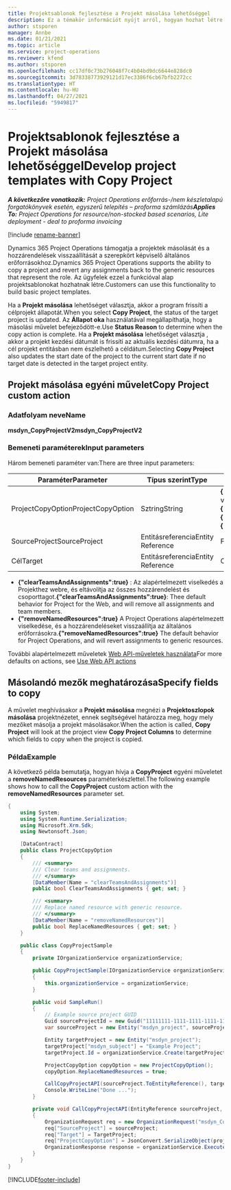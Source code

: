 ```yaml
---
title: Projektsablonok fejlesztése a Projekt másolása lehetőséggel
description: Ez a témakör információt nyújt arról, hogyan hozhat létre projektsablonokat a Projekt másolása egyéni művelettel.
author: stsporen
manager: Annbe
ms.date: 01/21/2021
ms.topic: article
ms.service: project-operations
ms.reviewer: kfend
ms.author: stsporen
ms.openlocfilehash: cc17df0c73b276048f7c4b04bd9dc6644e828dc0
ms.sourcegitcommit: 3d78338773929121d17ec3386f6cb67bfb2272cc
ms.translationtype: HT
ms.contentlocale: hu-HU
ms.lasthandoff: 04/27/2021
ms.locfileid: "5949817"
---
```

# <a name="develop-project-templates-with-copy-project"></a><span data-ttu-id="45982-103">Projektsablonok fejlesztése a Projekt másolása lehetőséggel</span><span class="sxs-lookup"><span data-stu-id="45982-103">Develop project templates with Copy Project</span></span>

<span data-ttu-id="45982-104">_**A következőre vonatkozik:** Project Operations erőforrás-/nem készletalapú forgatókönyvek esetén, egyszerű telepítés – proforma számlázás_</span><span class="sxs-lookup"><span data-stu-id="45982-104">_**Applies To:** Project Operations for resource/non-stocked based scenarios, Lite deployment - deal to proforma invoicing_</span></span>

[!include [rename-banner](~/includes/cc-data-platform-banner.md)]

<span data-ttu-id="45982-105">Dynamics 365 Project Operations támogatja a projektek másolását és a hozzárendelések visszaállítását a szerepkört képviselő általános erőforrásokhoz.</span><span class="sxs-lookup"><span data-stu-id="45982-105">Dynamics 365 Project Operations supports the ability to copy a project and revert any assignments back to the generic resources that represent the role.</span></span> <span data-ttu-id="45982-106">Az ügyfelek ezzel a funkcióval alap projektsablonokat hozhatnak létre.</span><span class="sxs-lookup"><span data-stu-id="45982-106">Customers can use this functionality to build basic project templates.</span></span>

<span data-ttu-id="45982-107">Ha a **Projekt másolása** lehetőséget választja, akkor a program frissíti a célprojekt állapotát.</span><span class="sxs-lookup"><span data-stu-id="45982-107">When you select **Copy Project**, the status of the target project is updated.</span></span> <span data-ttu-id="45982-108">Az **Állapot oka** használatával megállapíthatja, hogy a másolási művelet befejeződött-e.</span><span class="sxs-lookup"><span data-stu-id="45982-108">Use **Status Reason** to determine when the copy action is complete.</span></span> <span data-ttu-id="45982-109">Ha a **Projekt másolása** lehetőséget választja , akkor a projekt kezdési dátumát is frissíti az aktuális kezdési dátumra, ha a cél projekt entitásban nem észlelhető a céldátum.</span><span class="sxs-lookup"><span data-stu-id="45982-109">Selecting **Copy Project** also updates the start date of the project to the current start date if no target date is detected in the target project entity.</span></span>

## <a name="copy-project-custom-action"></a><span data-ttu-id="45982-110">Projekt másolása egyéni művelet</span><span class="sxs-lookup"><span data-stu-id="45982-110">Copy Project custom action</span></span> 

### <a name="name"></a><span data-ttu-id="45982-111">Adatfolyam neve</span><span class="sxs-lookup"><span data-stu-id="45982-111">Name</span></span> 

<span data-ttu-id="45982-112">**msdyn_CopyProjectV2**</span><span class="sxs-lookup"><span data-stu-id="45982-112">**msdyn_CopyProjectV2**</span></span>

### <a name="input-parameters"></a><span data-ttu-id="45982-113">Bemeneti paraméterek</span><span class="sxs-lookup"><span data-stu-id="45982-113">Input parameters</span></span>
<span data-ttu-id="45982-114">Három bemeneti paraméter van:</span><span class="sxs-lookup"><span data-stu-id="45982-114">There are three input parameters:</span></span>

| <span data-ttu-id="45982-115">Paraméter</span><span class="sxs-lookup"><span data-stu-id="45982-115">Parameter</span></span>          | <span data-ttu-id="45982-116">Típus szerint</span><span class="sxs-lookup"><span data-stu-id="45982-116">Type</span></span>   | <span data-ttu-id="45982-117">Értékek</span><span class="sxs-lookup"><span data-stu-id="45982-117">Values</span></span>                                                   | 
|--------------------|--------|----------------------------------------------------------|
| <span data-ttu-id="45982-118">ProjectCopyOption</span><span class="sxs-lookup"><span data-stu-id="45982-118">ProjectCopyOption</span></span>  | <span data-ttu-id="45982-119">Sztring</span><span class="sxs-lookup"><span data-stu-id="45982-119">String</span></span> | <span data-ttu-id="45982-120">**{"removeNamedResources":true}** vagy **{"clearTeamsAndAssignments":true}**</span><span class="sxs-lookup"><span data-stu-id="45982-120">**{"removeNamedResources":true}** or **{"clearTeamsAndAssignments":true}**</span></span> |
| <span data-ttu-id="45982-121">SourceProject</span><span class="sxs-lookup"><span data-stu-id="45982-121">SourceProject</span></span>      | <span data-ttu-id="45982-122">Entitásreferencia</span><span class="sxs-lookup"><span data-stu-id="45982-122">Entity Reference</span></span> | <span data-ttu-id="45982-123">Forrásprojekt</span><span class="sxs-lookup"><span data-stu-id="45982-123">Source Project</span></span> |
| <span data-ttu-id="45982-124">Cél</span><span class="sxs-lookup"><span data-stu-id="45982-124">Target</span></span>             | <span data-ttu-id="45982-125">Entitásreferencia</span><span class="sxs-lookup"><span data-stu-id="45982-125">Entity Reference</span></span> | <span data-ttu-id="45982-126">Célprojekt</span><span class="sxs-lookup"><span data-stu-id="45982-126">Target Project</span></span> |


- <span data-ttu-id="45982-127">**{"clearTeamsAndAssignments":true}** : Az alapértelmezett viselkedés a Projekthez webre, és eltávolítja az összes hozzárendelést és csoporttagot.</span><span class="sxs-lookup"><span data-stu-id="45982-127">**{"clearTeamsAndAssignments":true}**: Thee default behavior for Project for the Web, and will remove all assignments and team members.</span></span>
- <span data-ttu-id="45982-128">**{"removeNamedResources":true}** A Project Operations alapértelmezett viselkedése, és a hozzárendeléseket visszaállítja az általános erőforrásokra.</span><span class="sxs-lookup"><span data-stu-id="45982-128">**{"removeNamedResources":true}** The default behavior for Project Operations, and will revert assignments to generic resources.</span></span>

<span data-ttu-id="45982-129">További alapértelmezett műveletek [Web API-műveletek használata](/powerapps/developer/common-data-service/webapi/use-web-api-actions)</span><span class="sxs-lookup"><span data-stu-id="45982-129">For more defaults on actions, see [Use Web API actions](/powerapps/developer/common-data-service/webapi/use-web-api-actions)</span></span>

## <a name="specify-fields-to-copy"></a><span data-ttu-id="45982-130">Másolandó mezők meghatározása</span><span class="sxs-lookup"><span data-stu-id="45982-130">Specify fields to copy</span></span> 
<span data-ttu-id="45982-131">A művelet meghívásakor a **Projekt másolása** megnézi a **Projektoszlopok másolása** projektnézetet, ennek segítségével határozza meg, hogy mely mezőket másolja a projekt másolásakor.</span><span class="sxs-lookup"><span data-stu-id="45982-131">When the action is called, **Copy Project** will look at the project view **Copy Project Columns** to determine which fields to copy when the project is copied.</span></span>


### <a name="example"></a><span data-ttu-id="45982-132">Példa</span><span class="sxs-lookup"><span data-stu-id="45982-132">Example</span></span>
<span data-ttu-id="45982-133">A következő példa bemutatja, hogyan hívja a **CopyProject** egyéni műveletet a **removeNamedResources** paraméterkészlettel.</span><span class="sxs-lookup"><span data-stu-id="45982-133">The following example shows how to call the **CopyProject** custom action with the **removeNamedResources** parameter set.</span></span>
```C#
{
    using System;
    using System.Runtime.Serialization;
    using Microsoft.Xrm.Sdk;
    using Newtonsoft.Json;

    [DataContract]
    public class ProjectCopyOption
    {
        /// <summary>
        /// Clear teams and assignments.
        /// </summary>
        [DataMember(Name = "clearTeamsAndAssignments")]
        public bool ClearTeamsAndAssignments { get; set; }

        /// <summary>
        /// Replace named resource with generic resource.
        /// </summary>
        [DataMember(Name = "removeNamedResources")]
        public bool ReplaceNamedResources { get; set; }
    }

    public class CopyProjectSample
    {
        private IOrganizationService organizationService;

        public CopyProjectSample(IOrganizationService organizationService)
        {
            this.organizationService = organizationService;
        }

        public void SampleRun()
        {
            // Example source project GUID
            Guid sourceProjectId = new Guid("11111111-1111-1111-1111-111111111111");
            var sourceProject = new Entity("msdyn_project", sourceProjectId);

            Entity targetProject = new Entity("msdyn_project");
            targetProject["msdyn_subject"] = "Example Project";
            targetProject.Id = organizationService.Create(targetProject);

            ProjectCopyOption copyOption = new ProjectCopyOption();
            copyOption.ReplaceNamedResources = true;

            CallCopyProjectAPI(sourceProject.ToEntityReference(), targetProject.ToEntityReference(), copyOption);
            Console.WriteLine("Done ...");
        }

        private void CallCopyProjectAPI(EntityReference sourceProject, EntityReference TargetProject, ProjectCopyOption projectCopyOption)
        {
            OrganizationRequest req = new OrganizationRequest("msdyn_CopyProjectV2");
            req["SourceProject"] = sourceProject;
            req["Target"] = TargetProject;
            req["ProjectCopyOption"] = JsonConvert.SerializeObject(projectCopyOption);
            OrganizationResponse response = organizationService.Execute(req);
        }
    }
}
```


[!INCLUDE[footer-include](../includes/footer-banner.md)]